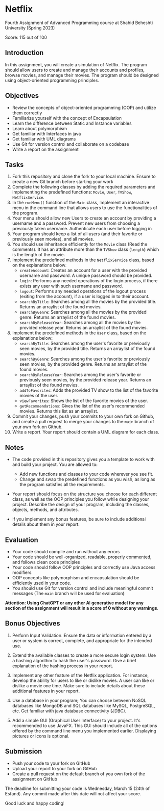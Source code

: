 # Netflix

Fourth Assignment of Advanced Programming course at Shahid Beheshti University (Spring 2023)

Score: 115 out of 100

## Introduction
In this assignment, you will create a simulation of Netflix. The program should allow users to create and manage their accounts and profiles, browse movies, and manage their movies. The program should be designed using object-oriented programming principles.

## Objectives
- Review the concepts of object-oriented programming (OOP) and utilize them correctly
- Familiarize yourself with the concept of Encapsulation
- Learn the difference between Static and Instance variables
- Learn about polymorphism
- Get familiar with Interfaces in java
- Get familiar with UML diagrams
- Use Git for version control and collaborate on a codebase
- Write a report on the assignment

## Tasks
1. Fork this repository and clone the fork to your local machine. Ensure to create a new Git branch before starting your work
2. Complete the following classes by adding the required parameters and implementing the predefined functions: `Movie`, `User`, `TVShow`, `NetflixService`.
3. In the `runMenu()` function of the `Main` class, Implement an interactive menu in the command line that allows users to use the functionalities of the program. 
4. Your menu should allow new Users to create an account by providing a username and a password. Prevent new users from choosing a previously taken username. Authenticate each user before logging in
5. Your program should keep a list of all users (and their favorite or previously seen movies), and all movies.
6. You should use inheritance efficiently for the `Movie` class (Read the comments). It has an attribute more than the `TVShow` class (`length`) which is the length of the movie.
7. Implement the predefined methods in the `NetflixService` class, based on the explanations below:
    - `createAccount`: Creates an account for a user with the provided username and password. A unique password should be provided.
    - `login`: Performs any needed operations of the login process, if there exists any user with such username and password.
    - `logout`: Performs any needed operations of the logout process (exiting from the account), if a user is logged in to their account.
    - `searchByTitle`: Searches among all the movies by the provided title. Returns an arraylist of the found movies.
    - `searchByGenre`: Searches among all the movies by the provided genre. Returns an arraylist of the found movies.
    - `searchByReleaseYear`: Searches among all the movies by the provided release year. Returns an arraylist of the found movies.
8. Implement the predefined methods in the `User` class, based on the explanations below:
    - `searchByTitle`: Searches among the user's favorite or previously seen movies, by the provided title. Returns an arraylist of the found movies.
    - `searchByGenre`: Searches among the user's favorite or previously seen movies, by the provided genre. Returns an arraylist of the found movies.
    - `searchByReleaseYear`: Searches among the user's favorite or previously seen movies, by the provided release year. Returns an arraylist of the found movies.
    - `addToFavorites`: Adds the provided TV show to the list of the favorite movies of the user.
    - `viewFavorites`: Shows the list of the favorite movies of the user.
    - `getRecommendations`: Gives the list of the user's recommended movies. Returns this list as an arraylist.
9. Commit your changes, push your commits to your own fork on Github, and create a pull request to merge your changes to the `main` branch of your own fork on Github.
10. Write a report. Your report should contain a UML diagram for each class.

## Notes
- The code provided in this repository gives you a template to work with and build your project. You are allowed to:
    - Add new functions and classes to your code wherever you see fit.
    - Change and swap the predefined functions as you wish, as long as the program satisfies all the requirements.
    
- Your report should focus on the structure you choose for each different class, as well as the OOP principles you follow while designing your project. Describe the design of your program, including the classes, objects, methods, and attributes.

- If you implement any bonus features, be sure to include additional details about them in your report. 

## Evaluation
- Your code should compile and run without any errors
- Your code should be well-organized, readable, properly commented, and follows clean code principles
- Your code should follow OOP principles and correctly use Java access modifiers
- OOP concepts like polymorphism and encapsulation should be efficiently used in your code.
- You should use Git for version control and include meaningful commit messages (The `main` branch will be used for evaluation)

**Attention: Using ChatGPT or any other AI generative model for any section of the assignment will result in a score of 0 without any warnings.**

## Bonus Objectives
1. Perform Input Validation: Ensure the data or information entered by a user or system is correct, complete, and appropriate for the intended use.

2. Extend the available classes to create a more secure login system. Use a hashing algorithm to hash the user's password. Give a brief explanation of the hashing process in your report.

3. Implement any other feature of the Netflix application. For instance, develop the ability for users to like or dislike movies. A user can like or dislike a movie one time. Make sure to include details about these additional features in your report.

4. Use a database in your program; You can choose between NoSQL databases like MongoDB and SQL databases like MySQL, PostgreSQL, etc. Get familiar with java database connectivity (JDBC).

5. Add a simple GUI (Graphical User Interface) to your project. It's recommended to use JavaFX. This GUI should include all of the options offered by the command line menu you implemented earlier. Displaying pictures or icons is optional.

## Submission
- Push your code to your fork on GitHub
- Upload your report to your fork on GitHub
- Create a pull request on the default branch of you own fork of the assignment on GitHub

The deadline for submitting your code is Wednesday, March 15 (24th of Esfand). Any commit made after this date will not affect your score.

Good luck and happy coding!
